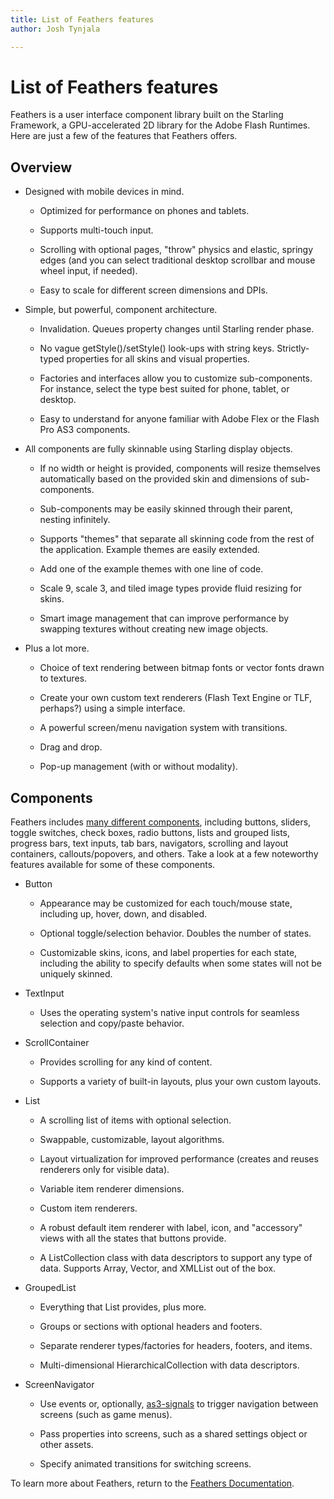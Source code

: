 ```yaml
---
title: List of Feathers features  
author: Josh Tynjala

---
```

# List of Feathers features

Feathers is a user interface component library built on the Starling Framework, a GPU-accelerated 2D library for the Adobe Flash Runtimes. Here are just a few of the features that Feathers offers.

## Overview

-   Designed with mobile devices in mind.

    -   Optimized for performance on phones and tablets.

    -   Supports multi-touch input.

    -   Scrolling with optional pages, "throw" physics and elastic, springy edges (and you can select traditional desktop scrollbar and mouse wheel input, if needed).

    -   Easy to scale for different screen dimensions and DPIs.

-   Simple, but powerful, component architecture.

    -   Invalidation. Queues property changes until Starling render phase.

    -   No vague getStyle()/setStyle() look-ups with string keys. Strictly-typed properties for all skins and visual properties.

    -   Factories and interfaces allow you to customize sub-components. For instance, select the type best suited for phone, tablet, or desktop.

    -   Easy to understand for anyone familiar with Adobe Flex or the Flash Pro AS3 components.

-   All components are fully skinnable using Starling display objects.

    -   If no width or height is provided, components will resize themselves automatically based on the provided skin and dimensions of sub-components.

    -   Sub-components may be easily skinned through their parent, nesting infinitely.

    -   Supports "themes" that separate all skinning code from the rest of the application. Example themes are easily extended.

    -   Add one of the example themes with one line of code.

    -   Scale 9, scale 3, and tiled image types provide fluid resizing for skins.

    -   Smart image management that can improve performance by swapping textures without creating new image objects.

-   Plus a lot more.

    -   Choice of text rendering between bitmap fonts or vector fonts drawn to textures.

    -   Create your own custom text renderers (Flash Text Engine or TLF, perhaps?) using a simple interface.

    -   A powerful screen/menu navigation system with transitions.

    -   Drag and drop.

    -   Pop-up management (with or without modality).

## Components

Feathers includes [many different components](index.html#feathers_components), including buttons, sliders, toggle switches, check boxes, radio buttons, lists and grouped lists, progress bars, text inputs, tab bars, navigators, scrolling and layout containers, callouts/popovers, and others. Take a look at a few noteworthy features available for some of these components.

-   Button

    -   Appearance may be customized for each touch/mouse state, including up, hover, down, and disabled.

    -   Optional toggle/selection behavior. Doubles the number of states.

    -   Customizable skins, icons, and label properties for each state, including the ability to specify defaults when some states will not be uniquely skinned.

-   TextInput

    -   Uses the operating system's native input controls for seamless selection and copy/paste behavior.

-   ScrollContainer

    -   Provides scrolling for any kind of content.

    -   Supports a variety of built-in layouts, plus your own custom layouts.

-   List

    -   A scrolling list of items with optional selection.

    -   Swappable, customizable, layout algorithms.

    -   Layout virtualization for improved performance (creates and reuses renderers only for visible data).

    -   Variable item renderer dimensions.

    -   Custom item renderers.

    -   A robust default item renderer with label, icon, and "accessory" views with all the states that buttons provide.

    -   A ListCollection class with data descriptors to support any type of data. Supports Array, Vector, and XMLList out of the box.

-   GroupedList

    -   Everything that List provides, plus more.

    -   Groups or sections with optional headers and footers.

    -   Separate renderer types/factories for headers, footers, and items.

    -   Multi-dimensional HierarchicalCollection with data descriptors.

-   ScreenNavigator

    -   Use events or, optionally, [as3-signals](https://github.com/robertpenner/as3-signals) to trigger navigation between screens (such as game menus).

    -   Pass properties into screens, such as a shared settings object or other assets.

    -   Specify animated transitions for switching screens.

To learn more about Feathers, return to the [Feathers Documentation](index.html).


